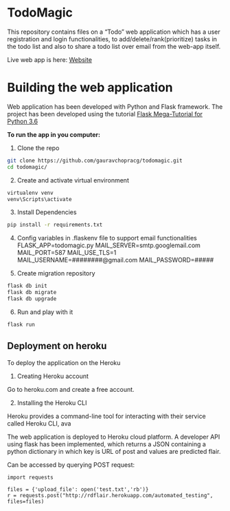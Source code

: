 # TodoMagic

This repository contains files on a “Todo” web application which has a user registration and login
functionalities, to add/delete/rank(prioritize) tasks in the todo list and also to share a todo list
over email from the web-app itself.

Live web app is here:
[Website](http://todomagic.herokuapp.com/)


# Building the web application

Web application has been developed with Python and Flask framework. The project has been developed using the tutorial [Flask Mega-Tutorial for Python 3.6](https://blog.miguelgrinberg.com/post/the-flask-mega-tutorial-part-i-hello-world)

**To run the app in you computer:**

1. Clone the repo

```bash
git clone https://github.com/gauravchopracg/todomagic.git
cd todomagic/
```

2. Create and activate virtual environment
```bash
virtualenv venv
venv\Scripts\activate
```

3. Install Dependencies
```bash
pip install -r requirements.txt
```

4. Config variables in .flaskenv file to support email functionalities
FLASK_APP=todomagic.py
MAIL_SERVER=smtp.googlemail.com
MAIL_PORT=587
MAIL_USE_TLS=1
MAIL_USERNAME=########@gmail.com
MAIL_PASSWORD=#####

5. Create migration repository
```bash
flask db init
flask db migrate
flask db upgrade
```

6. Run and play with it
```bash
flask run
```


## Deployment on heroku

To deploy the application on the Heroku

1. Creating Heroku account

Go to heroku.com and create a free account.

2. Installing the Heroku CLI

Heroku provides a command-line tool for interacting with their service called Heroku CLI, ava


The web application is deployed to Heroku cloud platform. A developer API using flask has been implemented, which returns a JSON containing a python dictionary in which key is URL of post and values are predicted flair. 

Can be accessed by querying POST request: 
```
import requests

files = {'upload_file': open('test.txt','rb')}
r = requests.post("http://rdflair.herokuapp.com/automated_testing", files=files)
```


